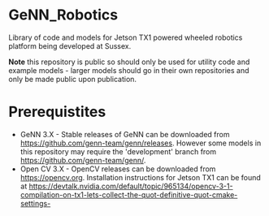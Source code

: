 # GeNN_Robotics
Library of code and models for Jetson TX1 powered wheeled robotics platform being developed at Sussex.

**Note** this repository is public so should only be used for utility code and example models - larger models should go in their own repositories and only be made public upon publication.

# Prerequistites
* GeNN 3.X - Stable releases of GeNN can be downloaded from https://github.com/genn-team/genn/releases. However some models in this repository may require the 'development' branch from https://github.com/genn-team/genn/.
* Open CV 3.X - OpenCV releases can be downloaded from https://opencv.org. Installation instructions for Jetson TX1 can be found at https://devtalk.nvidia.com/default/topic/965134/opencv-3-1-compilation-on-tx1-lets-collect-the-quot-definitive-quot-cmake-settings-

